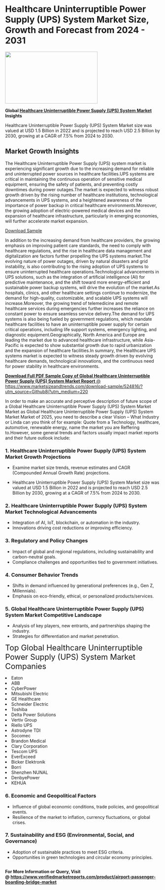 <H1>Healthcare Uninterruptible Power Supply (UPS) System Market Size, Growth and Forecast from 2024 - 2031</H1><img class="aligncenter size-medium wp-image-584254" src="https://thirdeyenews.in/wp-content/uploads/2024/09/Global-Market-Research-300x168.jpeg" alt="" width="300" height="168" /><p><strong>Global&nbsp;<a href="https://www.marketsizeandtrends.com/download-sample/524816/?utm_source=Github8j?utm_medium=220">Healthcare Uninterruptible Power Supply (UPS) System Market</a> Insights</strong></p><p>Healthcare Uninterruptible Power Supply (UPS) System Market size was valued at USD 1.5 Billion in 2022 and is projected to reach USD 2.5 Billion by 2030, growing at a CAGR of 7.5% from 2024 to 2030.</p><p><h2>Market Growth Insights</h2> <p>The Healthcare Uninterruptible Power Supply (UPS) system market is experiencing significant growth due to the increasing demand for reliable and uninterrupted power sources in healthcare facilities.UPS systems are critical in maintaining the continuous operation of sensitive medical equipment, ensuring the safety of patients, and preventing costly downtimes during power outages.The market is expected to witness robust growth driven by the rising number of healthcare institutions, technological advancements in UPS systems, and a heightened awareness of the importance of power backup in critical healthcare environments.Moreover, the growing adoption of electric-powered medical devices and the expansion of healthcare infrastructure, particularly in emerging economies, will further accelerate market expansion.</p> <p><a href="#">Download Sample</a></p> <p>In addition to the increasing demand from healthcare providers, the growing emphasis on improving patient care standards, the need to comply with healthcare regulations, and the rise in healthcare data management and digitalization are factors further propelling the UPS systems market.The evolving nature of power outages, driven by natural disasters and grid instability, is also contributing to the rising adoption of UPS systems to ensure uninterrupted healthcare operations.Technological advancements in UPS solutions, such as the integration of artificial intelligence (AI) for predictive maintenance, and the shift toward more energy-efficient and sustainable power backup systems, will drive the evolution of the market.As hospitals, clinics, and other healthcare settings continue to modernize, the demand for high-quality, customizable, and scalable UPS systems will increase.Moreover, the growing trend of telemedicine and remote healthcare services during emergencies further increases the reliance on constant power to ensure seamless service delivery.The demand for UPS systems is also being fueled by government regulations, which mandate healthcare facilities to have an uninterruptible power supply for certain critical operations, including life support systems, emergency lighting, and diagnostic equipment.Geographically, North America and Europe are leading the market due to advanced healthcare infrastructure, while Asia-Pacific is expected to show substantial growth due to rapid urbanization and the expansion of healthcare facilities.In summary, the Healthcare UPS systems market is expected to witness steady growth driven by evolving healthcare demands, technological innovations, and the continuous need for power stability in healthcare environments.<p><a href="#"></p><p><span class=""><strong>Download Full PDF Sample Copy of Global Healthcare Uninterruptible Power Supply (UPS) System Market Report</strong> @ <a href="https://www.marketsizeandtrends.com/download-sample/524816/?utm_source=Github8j?utm_medium=220" target="_blank">https://www.marketsizeandtrends.com/download-sample/524816/?utm_source=Github8j?utm_medium=220</a></span></p><p>In order to make an accurate and perceptive description of future scope of a Global&nbsp;Healthcare Uninterruptible Power Supply (UPS) System Market Market as Global&nbsp;Healthcare Uninterruptible Power Supply (UPS) System Market Market of 2025, you need to describe a clear Vision &ndash; What Industry or Linda can you think of for example: Quote from a Technology, healthcare, automotive, renewable energy, name the market you are Reffering to.However, some general trends and factors usually impact market reports and their future outlook include:</p><h3>1.&nbsp;<strong>Healthcare Uninterruptible Power Supply (UPS) System Market Growth Projections</strong></h3><ul><li>Examine market size trends, revenue estimates and CAGR (Compounded Annual Growth Rate) projections.</li><li><p>Healthcare Uninterruptible Power Supply (UPS) System Market size was valued at USD 1.5 Billion in 2022 and is projected to reach USD 2.5 Billion by 2030, growing at a CAGR of 7.5% from 2024 to 2030.</p></li></ul><h3>2.&nbsp;<strong>Healthcare Uninterruptible Power Supply (UPS) System Market Technological Advancements</strong></h3><ul><li>Integration of AI, IoT, blockchain, or automation in the industry.</li><li>Innovations driving cost reductions or improving efficiency.</li></ul><h3>3.&nbsp;<strong>Regulatory and Policy Changes</strong></h3><ul><li>Impact of global and regional regulations, including sustainability and carbon-neutral goals.</li><li>Compliance challenges and opportunities tied to government initiatives.</li></ul><h3>4.&nbsp;<strong>Consumer Behavior Trends</strong></h3><ul><li>Shifts in demand influenced by generational preferences (e.g., Gen Z, Millennials).</li><li>Emphasis on eco-friendly, ethical, or personalized products/services.</li></ul><h3>5.&nbsp;<strong>Global Healthcare Uninterruptible Power Supply (UPS) System Market Competitive Landscape</strong></h3><ul><li>Analysis of key players, new entrants, and partnerships shaping the industry.</li><li>Strategies for differentiation and market penetration.</li></ul><p data-pm-slice="1 1 []"><span style="color: inherit; font-family: inherit; font-size: 25px;">Top Global Healthcare Uninterruptible Power Supply (UPS) System Market Companies</span></p><div class="" data-test-id=""><p><li>Eaton</li><li> ABB</li><li> CyberPower</li><li> Mitsubishi Electric</li><li> GE Healthcare</li><li> Schneider Electric</li><li> Toshiba</li><li> Delta Power Solutions</li><li> Vertiv Group</li><li> Riello UPS</li><li> Astrodyne TDI</li><li> Socomec</li><li> Brandon Medical</li><li> Clary Corporation</li><li> Tescom UPS</li><li> EverExceed</li><li> Bicker Elektronik</li><li> Borri</li><li> Shenzhen NUNAL</li><li> DenbyePower</li><li> KEHUA</li></p></div><h3>6.&nbsp;<strong>Economic and Geopolitical Factors</strong></h3><ul><li>Influence of global economic conditions, trade policies, and geopolitical events.</li><li>Resilience of the market to inflation, currency fluctuations, or global crises.</li></ul><h3>7.&nbsp;<strong>Sustainability and ESG (Environmental, Social, and Governance)</strong></h3><ul><li>Adoption of sustainable practices to meet ESG criteria.</li><li>Opportunities in green technologies and circular economy principles.</li></ul><h2><strong style="font-size: 14px;">For More Information or Query, Visit @&nbsp;</strong><a style="background-color: #ffffff; font-size: 14px;" href="https://www.marketsizeandtrends.com/report/healthcare-uninterruptible-power-supply-ups-system-market/" target="_blank">https://www.verifiedmarketreports.com/product/airport-passenger-boarding-bridge-market</a></h2>
